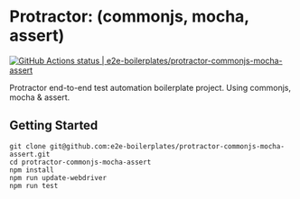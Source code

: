 # Protractor: (commonjs, mocha, assert)

[![GitHub Actions status | e2e-boilerplates/protractor-commonjs-mocha-assert](https://github.com/e2e-boilerplates/protractor-commonjs-mocha-assert/workflows/NodeCI/badge.svg)](https://github.com/e2e-boilerplates/protractor-commonjs-mocha-assert/actions?workflow=NodeCI)

Protractor end-to-end test automation boilerplate project. Using commonjs, mocha &amp; assert.

## Getting Started

    git clone git@github.com:e2e-boilerplates/protractor-commonjs-mocha-assert.git
    cd protractor-commonjs-mocha-assert
    npm install
    npm run update-webdriver
    npm run test
